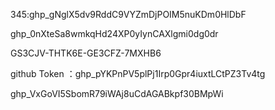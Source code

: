 345: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



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







GS3CJV-THTK6E-GE3CFZ-7MXHB6



github Token ：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

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
